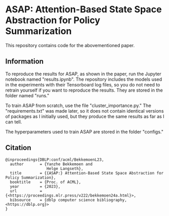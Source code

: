 # ASAP: Attention-Based State Space Abstraction for Policy Summarization

This repository contains code for the abovementioned paper.

## Information

To reproduce the results for ASAP, as shown in the paper, run the Jupyter notebook named "results.ipynb". The repository includes the models used in the experiments with their Tensorboard log files, so you do not need to retrain yourself if you want to reproduce the results. They are stored in the folder named "runs."

To train ASAP from scratch, use the file "cluster_importance.py." The "requirements.txt" was made later, so it does not contain identical versions of packages as I initially used, but they produce the same results as far as I can tell.

The hyperparameters used to train ASAP are stored in the folder "configs."

## Citation

```lang-tex
@inproceedings{DBLP:conf/acml/BekkemoenL23,
  author       = {Yanzhe Bekkemoen and
                  Helge Langseth},
  title        = {{ASAP:} Attention-Based State Space Abstraction for Policy Summarization},
  booktitle    = {Proc. of ACML},
  year         = {2023},
  url          = {<https://proceedings.mlr.press/v222/bekkemoen24a.html}>,
  bibsource    = {dblp computer science bibliography, <https://dblp.org}>
}
```
